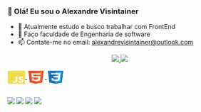 ### 👋 Olá! Eu sou o Alexandre Visintainer

- 👀 Atualmente estudo e busco trabalhar com FrontEnd
- 🌱 Faço faculdade de Engenharia de software
- 📫 Contate-me no email: alexandrevisintainer@outlook.com

<div   align="center"  display="flex">
  <a href="https://github.com/alexandrevisintainer">
  <img height="100em" src="https://github-readme-stats.vercel.app/api?username=alexandrevisintainer&show_icons=true&theme=github_dark&include_all_commits=true&count_private=true"/>
  <img height="100em" src="https://github-readme-stats.vercel.app/api/top-langs/?username=alexandrevisintainer&layout=compact&langs_count=7&theme=github_dark"/>
</div>
  
  <div style="display: inline_block"><br>
  <img align="center" alt="Alexandre-Js" height="30" width="40" src="https://raw.githubusercontent.com/devicons/devicon/master/icons/javascript/javascript-plain.svg">
  <img align="center" alt="Alexandre-HTML" height="30" width="40" src="https://raw.githubusercontent.com/devicons/devicon/master/icons/html5/html5-original.svg">
  <img align="center" alt="Alexandre-CSS" height="30" width="40" src="https://raw.githubusercontent.com/devicons/devicon/master/icons/css3/css3-original.svg">
</div>
  
  ##
  
<div>
   
  <a href="https://instagram.com/alexandrevisintainer" target="_blank"><img src="https://img.shields.io/badge/-Instagram-%23E4405F?style=for-the-badge&logo=instagram&logoColor=white" target="_blank"></a>
 <a href="https://discord.gg/Visintainer#8853" target="_blank"><img src="https://img.shields.io/badge/Discord-7289DA?style=for-the-badge&logo=discord&logoColor=white" target="_blank"></a> 
  <a href = "mailto:alexandrevisintainer@outlook.com"><img src="https://img.shields.io/badge/-Gmail-%23333?style=for-the-badge&logo=gmail&logoColor=white" target="_blank"></a>
  <a href="https://www.linkedin.com/in/alexandre-visintainer-778b021b2/" target="_blank"><img src="https://img.shields.io/badge/-LinkedIn-%230077B5?style=for-the-badge&logo=linkedin&logoColor=white" target="_blank"></a>
</div>
